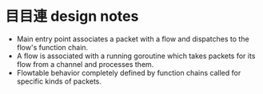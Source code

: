 # 目目連 design notes

- Main entry point associates a packet with a flow and dispatches to the flow's function chain.
- A flow is associated with a running goroutine which takes packets for its flow from a channel and processes them.
- Flowtable behavior completely defined by function chains called for specific kinds of packets.